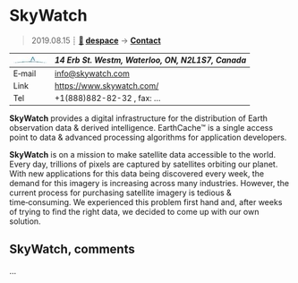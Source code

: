 # SkyWatch
> 2019.08.15 ┊ **[🚀](../index/index.md) [despace](index.md)** → **[Contact](contact.md)**

|[![](f/contact/s/skywatch_logo1_thumb.jpg)](f/contact/s/skywatch_logo1.png)|*14 Erb St. Westm, Waterloo, ON, N2L1S7, Canada*|
|:--|:--|
|E‑mail| <info@skywatch.com> |
|Link| <https://www.skywatch.com/> |
|Tel| +1(888)882-82-32 , fax: … |

**SkyWatch** provides a digital infrastructure for the distribution of Earth observation data & derived intelligence. EarthCache™ is a single access point to data & advanced processing algorithms for application developers.

**SkyWatch** is on a mission to make satellite data accessible to the world. Every day, trillions of pixels are captured by satellites orbiting our planet. With new applications for this data being discovered every week, the demand for this imagery is increasing across many industries. However, the current process for purchasing satellite imagery is tedious & time‑consuming. We experienced this problem first hand and, after weeks of trying to find the right data, we decided to come up with our own solution.


<p style="page-break-after:always"> </p>

## SkyWatch, comments

…

